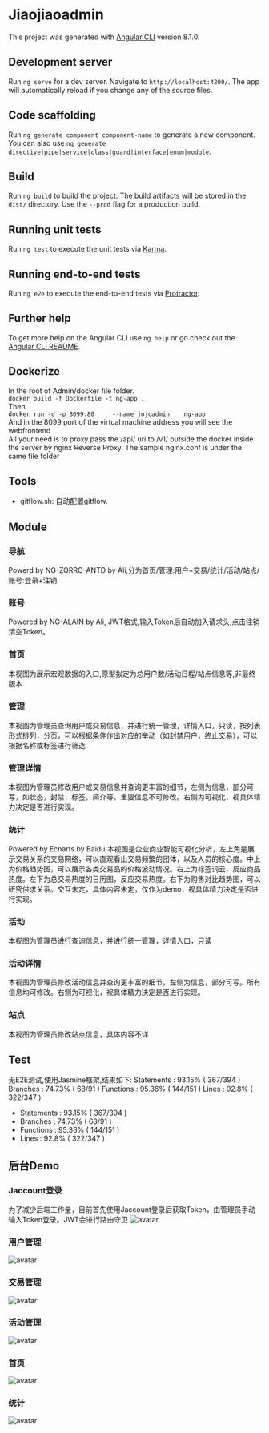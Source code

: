 # Jiaojiaoadmin

This project was generated with [Angular CLI](https://github.com/angular/angular-cli) version 8.1.0.

## Development server

Run `ng serve` for a dev server. Navigate to `http://localhost:4200/`. The app will automatically reload if you change any of the source files.

## Code scaffolding

Run `ng generate component component-name` to generate a new component. You can also use `ng generate directive|pipe|service|class|guard|interface|enum|module`.

## Build

Run `ng build` to build the project. The build artifacts will be stored in the `dist/` directory. Use the `--prod` flag for a production build.

## Running unit tests

Run `ng test` to execute the unit tests via [Karma](https://karma-runner.github.io).

## Running end-to-end tests

Run `ng e2e` to execute the end-to-end tests via [Protractor](http://www.protractortest.org/).

## Further help

To get more help on the Angular CLI use `ng help` or go check out the [Angular CLI README](https://github.com/angular/angular-cli/blob/master/README.md).

## Dockerize
In the root of Admin/docker file folder.               
`docker build -f Dockerfile -t ng-app .`            
Then           
`docker run -d -p 8099:80     --name jojoadmin    ng-app`            
And in the 8099 port of the virtual machine address you will see the webfrontend          
All your need is to proxy pass the /api/ uri to /v1/ outside the docker inside the server by nginx Reverse Proxy. The sample nginx.conf is under the same file folder

## Tools
- gitflow.sh: 自动配置gitflow.

## Module
### 导航
Powerd by NG-ZORRO-ANTD by Ali,分为首页/管理:用户+交易/统计/活动/站点/账号:登录+注销
### 账号
Powered by NG-ALAIN by Ali, JWT格式,输入Token后自动加入请求头,点击注销清空Token。
### 首页
本视图为展示宏观数据的入口,原型拟定为总用户数/活动日程/站点信息等,非最终版本
### 管理
本视图为管理员查询用户或交易信息，并进行统一管理，详情入口，只读，按列表形式排列，分页，可以根据条件作出对应的举动（如封禁用户，终止交易），可以根据名称或标签进行筛选
### 管理详情
本视图为管理员修改用户或交易信息并查询更丰富的细节，左侧为信息，部分可写，如状态，封禁，标签，简介等。重要信息不可修改。右侧为可视化，视具体精力决定是否进行实现。
### 统计
Powered by Echarts by Baidu,本视图是企业商业智能可视化分析，左上角是展示交易关系的交易网络，可以直观看出交易频繁的团体，以及人员的核心度。中上为价格趋势图，可以展示各类交易品的价格波动情况。右上为标签词云，反应商品热度。左下为总交易热度的日历图，反应交易热度。右下为购售对比趋势图，可以研究供求关系。交互未定，具体内容未定，仅作为demo，视具体精力决定是否进行实现。
### 活动
本视图为管理员进行查询信息，并进行统一管理，详情入口，只读
### 活动详情
本视图为管理员修改活动信息并查询更丰富的细节，左侧为信息，部分可写。所有信息均可修改。右侧为可视化，视具体精力决定是否进行实现。
### 站点
本视图为管理员修改站点信息，具体内容不详

## Test
无E2E测试,使用Jasmine框架,结果如下:    Statements   : 93.15% ( 367/394 )
Branches     : 74.73% ( 68/91 )
Functions    : 95.36% ( 144/151 )
Lines        : 92.8% ( 322/347 )
- Statements   : 93.15% ( 367/394 )
- Branches     : 74.73% ( 68/91 )
- Functions    : 95.36% ( 144/151 )
- Lines        : 92.8% ( 322/347 )
## 后台Demo
### Jaccount登录
为了减少后端工作量，目前首先使用Jaccount登录后获取Token，由管理员手动输入Token登录。JWT会进行路由守卫
![avatar](/admin-frontend/pic/J+Docker.JPG)
### 用户管理
![avatar](/admin-frontend/pic/用户管理详情.JPG)
### 交易管理
![avatar](/admin-frontend/pic/交易管理详情.JPG)
### 活动管理
![avatar](/admin-frontend/pic/活动详情.JPG)
### 首页
![avatar](/admin-frontend/pic/首页.JPG)
### 统计
![avatar](/admin-frontend/pic/统计.JPG)
